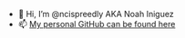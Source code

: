 - 👋 Hi, I’m @ncispreedly AKA Noah Iniguez
- 📫 [My personal GitHub can be found here](https://github.com/noahssarcastic)
